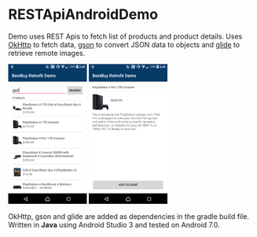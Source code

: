 RESTApiAndroidDemo
==================

Demo uses REST Apis to fetch list of products and product details. Uses <a href="http://square.github.io/okhttp/">OkHttp</a>
 to fetch data, <a href="https://github.com/google/gson">gson</a> to convert JSON data to objects
and <a href="https://github.com/bumptech/glide">glide</a> to retrieve remote images.

<img src="screenshots/device-2019-01-21-154917.png" width="160" height="284" title="Screen Shot 1">  <img src="screenshots/device-2019-01-21-154952.png" width="160" height="284" title="Screen Shot 2">

OkHttp, gson and glide are added as dependencies in the gradle build file.   
Written in <b>Java</b> using Android Studio 3 and tested on Android 7.0.

